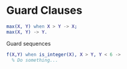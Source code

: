 # Guard Clauses

```erl
max(X, Y) when X > Y -> X;
max(X, Y) -> Y.
```

Guard sequences

```erl
f(X,Y) when is_integer(X), X > Y, Y < 6 ->
  % Do something...
```

